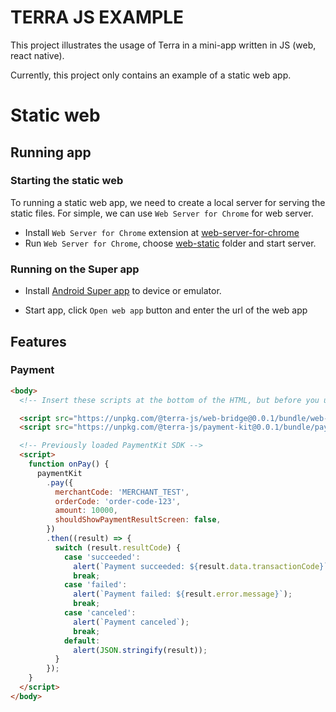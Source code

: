# TERRA JS EXAMPLE

This project illustrates the usage of Terra in a mini-app written in JS (web, react native).

Currently, this project only contains an example of a static web app.

# Static web

## Running app

### Starting the static web

To running a static web app, we need to create a local server for serving the static files. For simple, we can use `Web Server for Chrome` for web server.

- Install `Web Server for Chrome` extension at [web-server-for-chrome](https://chrome.google.com/webstore/detail/web-server-for-chrome/ofhbbkphhbklhfoeikjpcbhemlocgigb)
- Run `Web Server for Chrome`, choose [web-static](/js-apps/static-web) folder and start server.

### Running on the Super app

- Install [Android Super app](https://drive.google.com/file/d/1watzNg0e-69CMGBDskevyFdhGCpEhWnF/view?usp=sharing) to device or emulator.

- Start app, click `Open web app` button and enter the url of the web app

## Features

### Payment

```html
<body>
  <!-- Insert these scripts at the bottom of the HTML, but before you use PaymentKit -->

  <script src="https://unpkg.com/@terra-js/web-bridge@0.0.1/bundle/web-bridge.js"></script>
  <script src="https://unpkg.com/@terra-js/payment-kit@0.0.1/bundle/payment-kit.js"></script>

  <!-- Previously loaded PaymentKit SDK -->
  <script>
    function onPay() {
      paymentKit
        .pay({
          merchantCode: 'MERCHANT_TEST',
          orderCode: 'order-code-123',
          amount: 10000,
          shouldShowPaymentResultScreen: false,
        })
        .then((result) => {
          switch (result.resultCode) {
            case 'succeeded':
              alert(`Payment succeeded: ${result.data.transactionCode}`);
              break;
            case 'failed':
              alert(`Payment failed: ${result.error.message}`);
              break;
            case 'canceled':
              alert(`Payment canceled`);
              break;
            default:
              alert(JSON.stringify(result));
          }
        });
    }
  </script>
</body>
```
